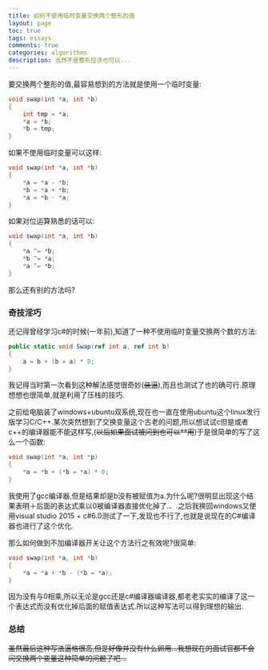 ```yaml
---
title: 如何不使用临时变量交换两个整形的值
layout: page
toc: true
tags: essays
comments: true
categories: algorithms
description: 当然不是整形应该也可以...
---
```


要交换两个整形的值,最容易想到的方法就是使用一个临时变量:

```C
void swap(int *a, int *b)
{
    int tmp = *a;
    *a = *b;
    *b = tmp;
}
```

如果不使用临时变量可以这样:
```C
void swap(int *a, int *b)
{
    *a = *a - *b;
    *b = *a + *b;
    *a = *b - *a;
}
```
如果对位运算熟悉的话可以:
```C
void swap(int *a, int *b)
{
    *a ^= *b;
    *b ^= *a;
    *a ^= *b;
}
```
那么还有别的方法吗?

### 奇技淫巧

还记得曾经学习c#的时候(一年前),知道了一种不使用临时变量交换两个数的方法:
```csharp
public static void Swap(ref int a, ref int b)
{
    a = b + (b = a) * 0;
}
```

我记得当时第一次看到这种解法感觉很奇妙(~~装逼~~),而且也测试了也的确可行.原理想想也很简单,就是利用了压栈的技巧.

之前给电脑装了windows+ubuntu双系统,现在也一直在使用ubuntu这个linux发行版学习C/C++.某次突然想到了交换变量这个古老的问题,所以想试试c但是或者c++的编译器能不能这样写,(~~以后如果面试被问到也可以**用~~)于是很简单的写了这么一个函数:
```C
void swap(int *a, int *p)
{
    *a = *b + (*b = *a) * 0;
}
```
我使用了gcc编译器,但是结果却是b没有被赋值为a.为什么呢?很明显出现这个结果表明＋后面的表达式乘以0被编译器直接优化掉了.．.之后我换回windows又使用visual studio 2015 + c#6.0测试了一下,发现也不行了,也就是说现在的C#编译器也进行了这个优化.

那么如何做到不加编译器开关让这个方法行之有效呢?很简单:
```C
void swap(int *a, int *b)
{
    *a = *a + *b - (*b = *a);
}
```

因为没有与0相乘,所以无论是gcc还是c#编译器编译器,都老老实实的编译了这一个表达式而没有优化掉后面的赋值表达式.所以这种写法可以得到理想的输出.

### 总结
~~虽然最后这种写法逼格很高,但是好像并没有什么卵用...我想现在的面试官都不会问交换两个变量这种简单的问题了吧...~~
